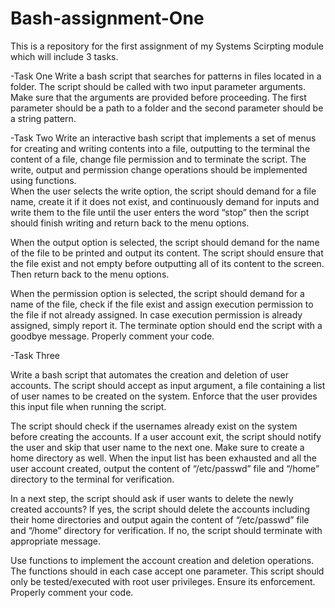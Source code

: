 # Bash-assignment-One
This is a repository for the first assignment of my Systems Scirpting module which will include 3 tasks.

-Task One
Write a bash script that searches for patterns in files located in a folder. The script should be 
called with two input parameter arguments. Make sure that the arguments are provided before 
proceeding. The first parameter should be a path to a folder and the second parameter should 
be a string pattern.      

-Task Two
 Write an interactive bash script that implements a set of menus for creating and writing contents 
into  a  file,  outputting  to  the  terminal  the  content  of  a  file,  change  file  permission  and  to 
terminate  the  script.  The  write,  output  and  permission  change  operations  should  be 
implemented using functions.  
When the user selects the write option, the script should demand for a file name, create it if it 
does not exist, and continuously demand for inputs and write them to the file until the user 
enters the word “stop” then the script should finish writing and return back to the menu options.                 
 
When the output option is selected, the script should demand for the name of the file to be 
printed and output its content. The script should ensure that the file exist and not empty before 
outputting all of its content to the screen. Then return back to the menu options. 
 
When the permission option is selected, the script should demand for a name of the file, check 
if the file exist and assign execution permission to the file if not already assigned. In case 
execution permission is already assigned, simply report it. The terminate option should end the 
script with a goodbye message. Properly comment your code. 

-Task Three

Write a bash script that automates the creation and deletion of user accounts. The script should 
accept as input argument, a file containing a list of user names to be created on the system. 
Enforce that the user provides this input file when running the script.  
 
The  script  should  check  if  the  usernames  already  exist  on  the  system  before  creating  the 
accounts. If a user account exit, the script should notify the user and skip that user name to the 
next one. Make sure to create a home directory as well. When the input list has been exhausted 
and all the user account created, output the content of “/etc/passwd” file and “/home” directory 
to the terminal for verification.  
 
In a next step, the script should ask if user wants to delete the newly created accounts? If yes, 
the script should delete the accounts including their home directories and output again the 
content of “/etc/passwd” file and “/home” directory for verification. If no, the script should 
terminate with appropriate message.  
 
Use functions to implement the account creation and deletion operations. The functions should 
in each case accept one parameter. This script should only be tested/executed with root user 
privileges. Ensure its enforcement.  Properly comment your code. 
